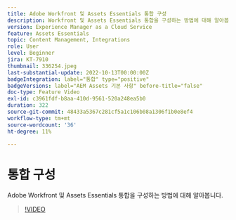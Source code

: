 ```yaml
---
title: Adobe Workfront 및 Assets Essentials 통합 구성
description: Workfront 및 Assets Essentials 통합을 구성하는 방법에 대해 알아봅니다.
version: Experience Manager as a Cloud Service
feature: Assets Essentials
topic: Content Management, Integrations
role: User
level: Beginner
jira: KT-7910
thumbnail: 336254.jpeg
last-substantial-update: 2022-10-13T00:00:00Z
badgeIntegration: label="통합" type="positive"
badgeVersions: label="AEM Assets 기본 사항" before-title="false"
doc-type: Feature Video
exl-id: c3961fdf-b8aa-410d-9561-520a248ea5b0
duration: 322
source-git-commit: 48433a5367c281cf5a1c106b08a1306f1b0e8ef4
workflow-type: tm+mt
source-wordcount: '36'
ht-degree: 11%

---
```


# 통합 구성

Adobe Workfront 및 Assets Essentials 통합을 구성하는 방법에 대해 알아봅니다.


>[!VIDEO](https://video.tv.adobe.com/v/336254?quality=12&learn=on)

